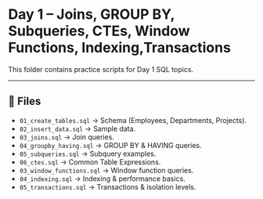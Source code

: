 # Day 1 – Joins, GROUP BY, Subqueries, CTEs, Window Functions, Indexing,Transactions

This folder contains practice scripts for Day 1 SQL topics.

---

## 📂 Files
- `01_create_tables.sql` → Schema (Employees, Departments, Projects).  
- `02_insert_data.sql` → Sample data.  
- `03_joins.sql` → Join queries.  
- `04_groupby_having.sql` → GROUP BY & HAVING queries.  
- `05_subqueries.sql` → Subquery examples.  
- `06_ctes.sql` → Common Table Expressions.
- `03_window_functions.sql` → Window function queries.  
- `04_indexing.sql` → Indexing & performance basics.  
- `05_transactions.sql` → Transactions & isolation levels.  